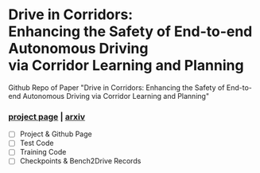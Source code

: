 # Drive in Corridors: <br>Enhancing the Safety of End-to-end Autonomous Driving <br>via Corridor Learning and Planning
Github Repo of Paper "Drive in Corridors: Enhancing the Safety of End-to-end Autonomous Driving via Corridor Learning and Planning"
### [project page](https://zhiwei-pg.github.io/Drive-in-Corridors/) | [arxiv](https://arxiv.org/abs/2504.07507)

- [ ] Project & Github Page
- [ ] Test Code
- [ ] Training Code
- [ ] Checkpoints & Bench2Drive Records
